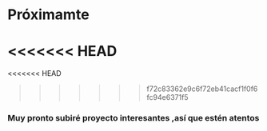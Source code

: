 # Próximamte

<<<<<<< HEAD
=======
<<<<<<< HEAD
>>>>>>> f72c83362e9c6f72eb41cacf1f0f6fc94e6371f5
### Muy pronto subiré proyecto interesantes ,así que estén atentos



